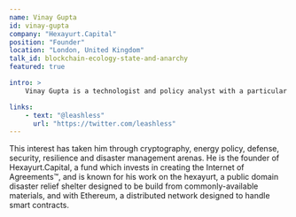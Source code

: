 ```yaml
---
name: Vinay Gupta
id: vinay-gupta
company: "Hexayurt.Capital"
position: "Founder"
location: "London, United Kingdom"
talk_id: blockchain-ecology-state-and-anarchy
featured: true

intro: >
    Vinay Gupta is a technologist and policy analyst with a particular interest in how specific technologies can close or create new avenues for decision makers.

links:
    - text: "@leashless"
      url: "https://twitter.com/leashless"
---
```


This interest has taken him through cryptography, energy policy, defense, security, resilience and disaster management arenas. He is the founder of Hexayurt.Capital, a fund which invests in creating the Internet of Agreements™, and is known for his work on the hexayurt, a public domain disaster relief shelter designed to be build from commonly-available materials, and with Ethereum, a distributed network designed to handle smart contracts.

